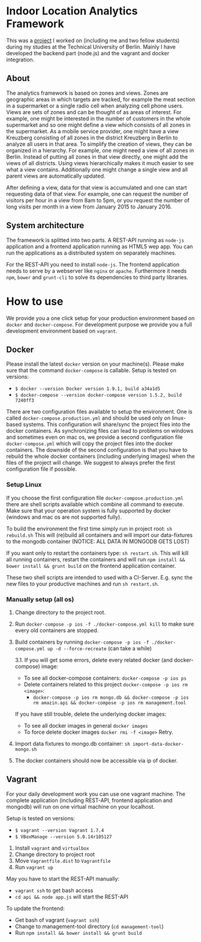 # Indoor Location Analytics Framework

This was a [project](http://www.snet.tu-berlin.de/menue/teaching/winter_term_2015_2016/internet_of_services_lab_wt20152016/) I worked on (including me and two fellow students) during my studies at the Technical University of Berlin.
Mainly I have developed the backend part (node.js) and the vagrant and docker integration.

## About

The analytics framework is based on zones and views. 
Zones are geographic areas in which targets are tracked, 
for example the meat section in a supermarket or a single radio cell when analyzing cell phone users. 
Views are sets of zones and can be thought of as areas of interest. 
For example, one might be interested in the number of customers in the whole supermarket and so one might 
define a view which consists of all zones in the supermarket. 
As a mobile service provider, one might have a view Kreuzberg consisting of all zones in the district Kreuzberg in 
Berlin to analyze all users in that area. To simplify the creation of views, 
they can be organized in a hierarchy. For example, one might need a view of all zones in Berlin. 
Instead of putting all zones in that view directly, one might add the views of all districts. 
Using views hierarchically makes it much easier to see what a view contains. 
Additionally one might change a single view and all parent views are automatically updated.

After defining a view, data for that view is accumulated and one can start requesting data of that view. 
For example, one can request the number of visitors per hour in a view from 8am to 5pm, 
or you request the number of long visits per month in a view from January 2015 to January 2016.

## System architecture

The framework is splitted into two parts. A REST-API running as `node-js` application and a frontend application
running as HTML5 wep app. You can run the applications as a distributed system on separately machines.

For the REST-API you need to install `node-js`.
The frontend application needs to serve by a webserver like `nginx` or `apache`.
Furthermore it needs `npm`, `bower` and `grunt-cli` to solve its dependencies to third party libraries.

# How to use

We provide you a one click setup for your production environment based on `docker` and `docker-compose`.
For development purpose we provide you a full development environment based on `vagrant`.

## Docker

Please install the latest `docker` version on your machine(s). Please make sure that the command `docker-compose` is callable.
Setup is tested on versions:
* `$ docker --version Docker version 1.9.1, build a34a1d5`
* `$ docker-compose --version docker-compose version 1.5.2, build 7240ff3`

There are two configuration files available to setup the environment.
One is called `docker-compose.production.yml` and should be used only on linux-based systems.
This configuration will share/sync the project files into the docker containers.
As synchronizing files can lead to problems on windows and sometimes even on mac os,
we provide a second configuration file `docker-compose.yml` which will copy the project files into the docker containers.
The downside of the second configuration is that you have to rebuild the whole 
docker containers (including underlying images) when the files of the project will change. We suggest to always prefer 
the first configuration file if possible.

### Setup Linux

If you choose the first configuration file `docker-compose.production.yml` there are shell scripts available
which combine all command to execute. Make sure that your operation system is fully supported by docker 
(windows and mac os are not supported fully).

To build the environment the first time simply run in project root: `sh rebuild.sh`
This will (re)build all containers and will import our data-fixtures to the mongodb container (NOTICE: ALL DATA IN MONGODB GETS LOST)

If you want only to restart the containers type: `sh restart.sh`. This will kill all running containers, restart the containers
and will run `npm install && bower install && grunt build` on the frontend application container. 

These two shell scripts are intended to used with a CI-Server. E.g. sync the new files to your productive machines and run `sh restart.sh`.

### Manually setup (all os)

1. Change directory to the project root.
2. Run `docker-compose -p ios -f ./docker-compose.yml kill` to make sure every old containers are stopped.
3. Build containers by running `docker-compose -p ios -f ./docker-compose.yml up -d --force-recreate` (can take a while)

	3.1. If you will get some errors, delete every related docker (and docker-compose) image:
    * To see all docker-compose containers: `docker-compose -p ios ps`
    * Delete containers related to this project `docker-compose -p ios rm <image>`:
	    * `docker-compose -p ios rm mongo.db && docker-compose -p ios rm amazin.api && docker-compose -p ios rm management.tool`
   
    If you have still trouble, delete the underlying docker images: 
    * To see all docker images in general `docker images`
    * To force delete docker images `docker rmi -f <image>`
    Retry.
4. Import data fixtures to mongo.db container: `sh import-data-docker-mongo.sh`
5. The docker containers should now be accessible via ip of docker.

## Vagrant

For your daily development work you can use one vagrant machine.
The complete application (including REST-API, frontend application and mongodb) will run on one virtual machine on your localhost.

Setup is tested on versions:
* `$ vagrant --version Vagrant 1.7.4`
* `$ VBoxManage --version 5.0.14r105127`

1. Install `vagrant` and `virtualbox`
2. Change directory to project root
3. Move `Vagrantfile.dist` to `Vagrantfile`
4. Run `vagrant up`

May you have to start the REST-API manually:
* `vagrant ssh` to get bash access
* `cd api && node app.js` will start the REST-API

To update the frontend:
* Get bash of vagrant (`vagrant ssh`)
* Change to management-tool directory (`cd management-tool`)
* Run `npm install && bower install && grunt build`

